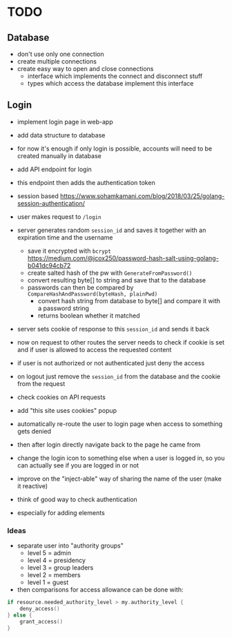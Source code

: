 # TODO

## Database

- don't use only one connection
- create multiple connections
- create easy way to open and close connections
  - interface which implements the connect and disconnect stuff
  - types which access the database implement this interface

## Login

- implement login page in web-app
- add data structure to database
- for now it's enough if only login is possible, accounts will need to be created manually in database
- add API endpoint for login
- this endpoint then adds the authentication token
- session based <https://www.sohamkamani.com/blog/2018/03/25/golang-session-authentication/>
- user makes request to `/login`
- server generates random `session_id` and saves it together with an expiration time and the username
  - save it encrypted with `bcrypt` <https://medium.com/@jcox250/password-hash-salt-using-golang-b041dc94cb72>
  - create salted hash of the pw with `GenerateFromPassword()`
  - convert resulting byte[] to string and save that to the database
  - passwords can then be compared by `CompareHashAndPassword(byteHash, plainPwd)`
    - convert hash string from database to byte[] and compare it with a password string
    - returns boolean whether it matched
- server sets cookie of response to this `session_id` and sends it back
- now on request to other routes the server needs to check if cookie is set and if user is allowed to access the requested content
- if user is not authorized or not authenticated just deny the access
- on logout just remove the `session_id` from the database and the cookie from the request
- check cookies on API requests
- add "this site uses cookies" popup

- automatically re-route the user to login page when access to something gets denied
- then after login directly navigate back to the page he came from
- change the login icon to something else when a user is logged in, so you can actually see if you are logged in or not
- improve on the "inject-able" way of sharing the name of the user (make it reactive)

- think of good way to check authentication
- especially for adding elements

### Ideas

- separate user into "authority groups"
  - level 5 = admin
  - level 4 = presidency
  - level 3 = group leaders
  - level 2 = members
  - level 1 = guest
- then comparisons for access allowance can be done with:
  
```go
if resource.needed_authority_level > my.authority_level {
    deny_access()
} else {
    grant_access()
}
```
